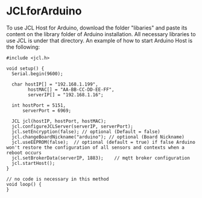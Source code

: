# JCLforArduino

To use JCL Host for Arduino, download the folder "libaries" and paste its content on the library folder of Arduino installation. All necessary libraries to use JCL is under that directory. An example of how to start Arduino Host is the following:


```arduino
#include <jcl.h>

void setup() {
  Serial.begin(9600); 

  char hostIP[] = "192.168.1.199",
        hostMAC[] = "AA-BB-CC-DD-EE-FF",        
        serverIP[] = "192.168.1.16";

  int hostPort = 5151,
      serverPort = 6969;

  JCL jcl(hostIP, hostPort, hostMAC);
  jcl.configureJCLServer(serverIP, serverPort);
  jcl.setEncryption(false); // optional (Default = false)
  jcl.changeBoardNickname("arduino"); // optional (Board Nickname)
  jcl.useEEPROM(false);  // optional (default = true) if false Arduino won't restore the configuration of all sensors and contexts when a reboot occurs
  jcl.setBrokerData(serverIP, 1883);	// mqtt broker configuration
  jcl.startHost();
}

// no code is necessary in this method
void loop() {
}
```


